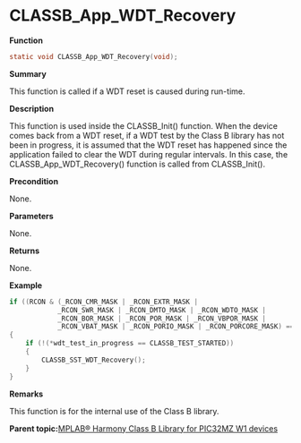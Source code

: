 # CLASSB\_App\_WDT\_Recovery

**Function**

```c
static void CLASSB_App_WDT_Recovery(void);
```

**Summary**

This function is called if a WDT reset is caused during run-time.

**Description**

This function is used inside the CLASSB\_Init\(\) function. When the device comes back from a WDT reset, if a WDT test by the Class B library has not been in progress, it is assumed that the WDT reset has happened since the application failed to clear the WDT during regular intervals. In this case, the CLASSB\_App\_WDT\_Recovery\(\) function is called from CLASSB\_Init\(\).

**Precondition**

None.

**Parameters**

None.

**Returns**

None.

**Example**

```c
if ((RCON & (_RCON_CMR_MASK | _RCON_EXTR_MASK |
            _RCON_SWR_MASK | _RCON_DMTO_MASK | _RCON_WDTO_MASK |
            _RCON_BOR_MASK | _RCON_POR_MASK | _RCON_VBPOR_MASK |
            _RCON_VBAT_MASK | _RCON_PORIO_MASK | _RCON_PORCORE_MASK) == RSTC_RCAUSE_WDT_Msk)
{
    if (!(*wdt_test_in_progress == CLASSB_TEST_STARTED))
    {
        CLASSB_SST_WDT_Recovery();
    }
}
```

**Remarks**

This function is for the internal use of the Class B library.

**Parent topic:**[MPLAB® Harmony Class B Library for PIC32MZ W1 devices](GUID-B046F97C-6BDC-45FC-BC1F-8C54B8F6F09A.md)

